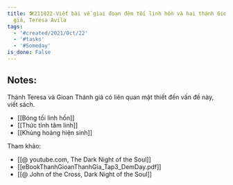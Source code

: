 ```yaml
---
title: 🛠️211022-Viết bài về giai đoạn đêm tối linh hồn và hai thánh Gioan thánh
  giá, Teresa Avila
tags:
  - '#created/2021/Oct/22'
  - '#tasks'
  - '#Someday'
is_done: False
---
```


## Notes:
Thánh Teresa và Gioan Thánh giá có liên quan mật thiết đến vấn đề này, viết sách.

- [[Bóng tối linh hồn]]
- [[Thức tỉnh tâm linh]]
- [[Khủng hoảng hiện sinh]]

Tham khảo: 
- [[@ youtube.com, The Dark Night of the Soul]]
- [[eBookThanhGioanThanhGia_Tap3_DemDay.pdf]]
- [[@ John of the Cross, Dark Night of the Soul]]